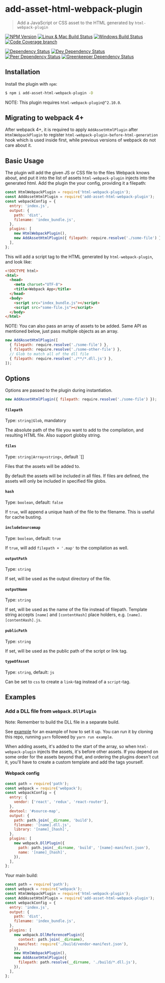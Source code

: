 # add-asset-html-webpack-plugin

> Add a JavaScript or CSS asset to the HTML generated by `html-webpack-plugin`

[![NPM Version][npm-image]][npm-url]
[![Linux & Mac Build Status][travis-image]][travis-url]
[![Windows Build Status][appveyor-image]][appveyor-url]
[![Code Coverage branch][codecov-image]][codecov-url]

[![Dependency Status][david-image]][david-url]
[![Dev Dependency Status][david-dev-image]][david-dev-url]
[![Peer Dependency Status][david-peer-image]][david-peer-url]
[![Greenkeeper Dependency Status][greenkeeper-image]][greenkeeper-url]

## Installation

Install the plugin with `npm`:

```sh
$ npm i add-asset-html-webpack-plugin -D
```

NOTE: This plugin requires `html-webpack-plugin@^2.10.0`.

## Migrating to webpack 4+

After webpack 4+, it is required to apply `AddAssetHtmlPlugin` after `HtmlWebpackPlugin` to register `html-webpack-plugin-before-html-generation` hook which is used inside first, while previous versions of webpack do not care about it.

## Basic Usage

The plugin will add the given JS or CSS file to the files Webpack knows about,
and put it into the list of assets `html-webpack-plugin` injects into the
generated html. Add the plugin the your config, providing it a filepath:

```js
const HtmlWebpackPlugin = require('html-webpack-plugin');
const AddAssetHtmlPlugin = require('add-asset-html-webpack-plugin');
const webpackConfig = {
  entry: 'index.js',
  output: {
    path: 'dist',
    filename: 'index_bundle.js',
  },
  plugins: [
    new HtmlWebpackPlugin(),
    new AddAssetHtmlPlugin({ filepath: require.resolve('./some-file') }),
  ],
};
```

This will add a script tag to the HTML generated by `html-webpack-plugin`, and
look like:

```html
<!DOCTYPE html>
<html>
  <head>
    <meta charset="UTF-8">
    <title>Webpack App</title>
  </head>
  <body>
    <script src="index_bundle.js"></script>
    <script src="some-file.js"></script>
  </body>
</html>
```

NOTE: You can also pass an array of assets to be added. Same API as mentioned
below, just pass multiple objects as an array.

```js
new AddAssetHtmlPlugin([
  { filepath: require.resolve('./some-file') },
  { filepath: require.resolve('./some-other-file') },
  // Glob to match all of the dll file
  { filepath: require.resolve('./**/*.dll.js') },
]);
```

## Options

Options are passed to the plugin during instantiation.

```js
new AddAssetHtmlPlugin({ filepath: require.resolve('./some-file') });
```

#### `filepath`

Type: `string|Glob`, mandatory

The absolute path of the file you want to add to the compilation, and resulting
HTML file. Also support globby string.

#### `files`

Type: `string|Array<string>`, default `[]

Files that the assets will be added to.

By default the assets will be included in all files. If files are defined, the
assets will only be included in specified file globs.

#### `hash`

Type: `boolean`, default: `false`

If `true`, will append a unique hash of the file to the filename. This is useful
for cache busting.

#### `includeSourcemap`

Type: `boolean`, default: `true`

If `true`, will add `filepath + '.map'` to the compilation as well.

#### `outputPath`

Type: `string`

If set, will be used as the output directory of the file.

#### `outputName`

Type: `string`

If set, will be used as the name of the file instead of filepath. Template string accepts `[name]` and `[contentHash]`
place holders, e.g. `[name].[contentHash].js`.

#### `publicPath`

Type: `string`

If set, will be used as the public path of the script or link tag.

#### `typeOfAsset`

Type: `string`, default: `js`

Can be set to `css` to create a `link`-tag instead of a `script`-tag.

## Examples

### Add a DLL file from `webpack.DllPlugin`

Note: Remember to build the DLL file in a separate build.

See [example](example/) for an example of how to set it up. You can run it by
cloning this repo, running `yarn` followed by `yarn run example`.

When adding assets, it's added to the start of the array, so when
`html-webpack-plugin` injects the assets, it's before other assets. If you
depend on some order for the assets beyond that, and ordering the plugins
doesn't cut it, you'll have to create a custom template and add the tags
yourself.

#### Webpack config

```js
const path = require('path');
const webpack = require('webpack');
const webpackConfig = {
  entry: {
    vendor: ['react', 'redux', 'react-router'],
  },
  devtool: '#source-map',
  output: {
    path: path.join(__dirname, 'build'),
    filename: '[name].dll.js',
    library: '[name]_[hash]',
  },
  plugins: [
    new webpack.DllPlugin({
      path: path.join(__dirname, 'build', '[name]-manifest.json'),
      name: '[name]_[hash]',
    }),
  ],
};
```

Your main build:

```js
const path = require('path');
const webpack = require('webpack');
const HtmlWebpackPlugin = require('html-webpack-plugin');
const AddAssetHtmlPlugin = require('add-asset-html-webpack-plugin');
const webpackConfig = {
  entry: 'index.js',
  output: {
    path: 'dist',
    filename: 'index_bundle.js',
  },
  plugins: [
    new webpack.DllReferencePlugin({
      context: path.join(__dirname),
      manifest: require('./build/vendor-manifest.json'),
    }),
    new HtmlWebpackPlugin(),
    new AddAssetHtmlPlugin({
      filepath: path.resolve(__dirname, './build/*.dll.js'),
    }),
  ],
};
```

[npm-url]: https://npmjs.org/package/add-asset-html-webpack-plugin
[npm-image]: https://img.shields.io/npm/v/add-asset-html-webpack-plugin.svg
[travis-url]: https://travis-ci.org/SimenB/add-asset-html-webpack-plugin
[travis-image]: https://img.shields.io/travis/SimenB/add-asset-html-webpack-plugin/master.svg
[appveyor-url]: https://ci.appveyor.com/project/SimenB/add-asset-html-webpack-plugin
[appveyor-image]: https://ci.appveyor.com/api/projects/status/dim5hcl49h3pi332/branch/master?svg=true
[codecov-url]: https://codecov.io/gh/SimenB/add-asset-html-webpack-plugin
[codecov-image]: https://img.shields.io/codecov/c/github/SimenB/add-asset-html-webpack-plugin/master.svg
[david-url]: https://david-dm.org/SimenB/add-asset-html-webpack-plugin
[david-image]: https://img.shields.io/david/SimenB/add-asset-html-webpack-plugin.svg
[david-dev-url]: https://david-dm.org/SimenB/add-asset-html-webpack-plugin?type=dev
[david-dev-image]: https://img.shields.io/david/dev/SimenB/add-asset-html-webpack-plugin.svg
[david-peer-url]: https://david-dm.org/SimenB/add-asset-html-webpack-plugin?type=peer
[david-peer-image]: https://img.shields.io/david/peer/SimenB/add-asset-html-webpack-plugin.svg
[greenkeeper-url]: https://greenkeeper.io/
[greenkeeper-image]: https://badges.greenkeeper.io/SimenB/add-asset-html-webpack-plugin.svg

